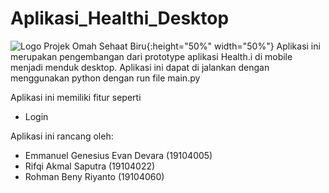 # Aplikasi_Healthi_Desktop
![Logo Projek Omah Sehaat Biru](https://user-images.githubusercontent.com/72756374/127510787-a82c8bef-a705-427d-8ba8-3b732cfa1cd2.png){:height="50%" width="50%"}
Aplikasi ini merupakan pengembangan dari prototype aplikasi Health.i di mobile menjadi menduk desktop. Aplikasi ini dapat di jalankan dengan menggunakan python dengan run file main.py

Aplikasi ini memiliki fitur seperti
 - Login


Aplikasi ini rancang oleh:
- Emmanuel Genesius Evan Devara (19104005)
- Rifqi Akmal Saputra           (19104022)
- Rohman Beny Riyanto           (19104060)

